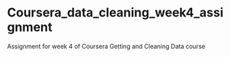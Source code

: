 # Coursera_data_cleaning_week4_assignment
Assignment for week 4 of Coursera Getting and Cleaning Data course

